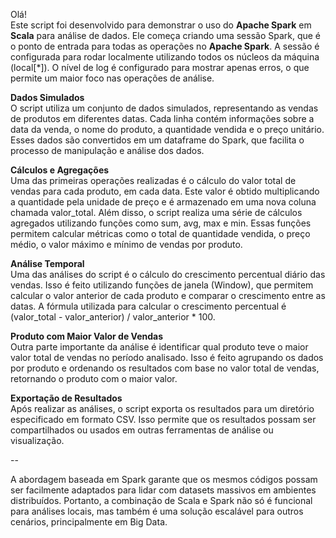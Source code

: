 Olá! \
Este script foi desenvolvido para demonstrar o uso do **Apache Spark** em **Scala** para análise de dados. Ele começa criando uma sessão Spark, que é o ponto de entrada para todas as operações no **Apache Spark**. A sessão é configurada para rodar localmente utilizando todos os núcleos da máquina (local[*]). O nível de log é configurado para mostrar apenas erros, o que permite um maior foco nas operações de análise.

**Dados Simulados** \
O script utiliza um conjunto de dados simulados, representando as vendas de produtos em diferentes datas. Cada linha contém informações sobre a data da venda, o nome do produto, a quantidade vendida e o preço unitário. Esses dados são convertidos em um dataframe do Spark, que facilita o processo de manipulação e análise dos dados.

**Cálculos e Agregações** \
Uma das primeiras operações realizadas é o cálculo do valor total de vendas para cada produto, em cada data. Este valor é obtido multiplicando a quantidade pela unidade de preço e é armazenado em uma nova coluna chamada valor_total.
Além disso, o script realiza uma série de cálculos agregados utilizando funções como sum, avg, max e min. Essas funções permitem calcular métricas como o total de quantidade vendida, o preço médio, o valor máximo e mínimo de vendas por produto.

**Análise Temporal** \
Uma das análises do script é o cálculo do crescimento percentual diário das vendas. Isso é feito utilizando funções de janela (Window), que permitem calcular o valor anterior de cada produto e comparar o crescimento entre as datas. A fórmula utilizada para calcular o crescimento percentual é (valor_total - valor_anterior) / valor_anterior * 100.

**Produto com Maior Valor de Vendas** \
Outra parte importante da análise é identificar qual produto teve o maior valor total de vendas no período analisado. Isso é feito agrupando os dados por produto e ordenando os resultados com base no valor total de vendas, retornando o produto com o maior valor.

**Exportação de Resultados** \
Após realizar as análises, o script exporta os resultados para um diretório especificado em formato CSV. Isso permite que os resultados possam ser compartilhados ou usados em outras ferramentas de análise ou visualização.

--

A abordagem baseada em Spark garante que os mesmos códigos possam ser facilmente adaptados para lidar com datasets massivos em ambientes distribuídos. Portanto, a combinação de Scala e Spark não só é funcional para análises locais, mas também é uma solução escalável para outros cenários, principalmente em Big Data.
